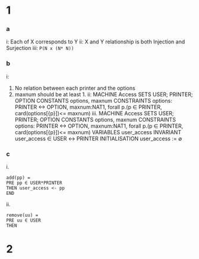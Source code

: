 # 1
### a
i: Each of X corresponds to Y 
ii: X and Y relationship is both Injection and Surjection 
iii: `P(N x (N* N))`
### b
i: 
1. No relation between each printer and the options
2. maxnum should be at least 1. 
ii: 
MACHINE Access
SETS USER; PRINTER; OPTION
CONSTANTS options, maxnum
CONSTRAINTS options: PRINTER <-> OPTION, maxnum:NAT1, forall p.(p ∈ PRINTER, card(options[{p}])<= maxnum)
iii. 
MACHINE Access
SETS USER; PRINTER; OPTION
CONSTANTS options, maxnum
CONSTRAINTS options: PRINTER <-> OPTION, maxnum:NAT1, forall p.(p ∈ PRINTER, card(options[{p}])<= maxnum)
VARIABLES user_access
INVARIANT user_access ∈ USER ↔ PRINTER
INITIALISATION user_access := ∅
### c
i. 
```
add(pp) = 
PRE pp ∈ USER*PRINTER
THEN user_access <- pp
END
```
ii. 
```
remove(uu) = 
PRE uu ∈ USER
THEN 
```
# 2
